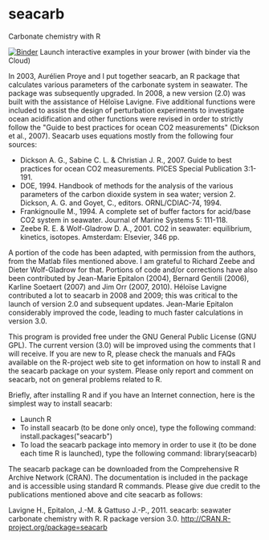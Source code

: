 seacarb
=======

Carbonate chemistry with R

[![Binder](https://mybinder.org/badge.svg)](https://mybinder.org/v2/gh/jamesorr/seacarb-git/master?filepath=notebooks%2FIRkernel)
Launch interactive examples in your brower (with binder via the Cloud)

In 2003, Aurélien Proye and I put together seacarb, an R package that calculates various parameters of the carbonate system in seawater. The package was subsequently upgraded. In 2008, a new version (2.0) was built with the assistance of Héloïse Lavigne. Five additional functions were included to assist the design of perturbation experiments to investigate ocean acidification and other functions were revised in order to strictly follow the "Guide to best practices for ocean CO2 measurements" (Dickson et al., 2007). Seacarb uses equations mostly from the following four sources:

- Dickson A. G., Sabine C. L. & Christian J. R., 2007. Guide to best practices for ocean CO2 measurements. PICES Special Publication 3:1-191.
- DOE, 1994. Handbook of methods for the analysis of the various parameters of the carbon dioxide system in sea water; version 2. Dickson, A. G. and Goyet, C., editors. ORNL/CDIAC-74, 1994.
- Frankignoulle M., 1994. A complete set of buffer factors for acid/base CO2 system in seawater. Journal of Marine Systems 5: 111-118.
- Zeebe R. E. & Wolf-Gladrow D. A., 2001. CO2 in seawater: equilibrium, kinetics, isotopes. Amsterdam: Elsevier, 346 pp.

A portion of the code has been adapted, with permission from the authors, from the Matlab files mentioned above. I am grateful to Richard Zeebe and Dieter Wolf-Gladrow for that. Portions of code and/or corrections have also been contributed by Jean-Marie Epitalon (2004), Bernard Gentili (2006), Karline Soetaert (2007) and Jim Orr (2007, 2010). Héloïse Lavigne contributed a lot to seacarb in 2008 and 2009; this was critical to the launch of version 2.0 and subsequent updates. Jean-Marie Epitalon considerably improved the code, leading to much faster calculations in version 3.0.

This program is provided free under the GNU General Public License (GNU GPL). The current version (3.0) will be improved using the comments that I will receive. If you are new to R, please check the manuals and FAQs available on the R-project web site to get information on how to install R and the seacarb package on your system. Please only report and comment on seacarb, not on general problems related to R.

Briefly, after installing R and if you have an Internet connection, here is the simplest way to install seacarb:

- Launch R
- To install seacarb (to be done only once), type the following command: install.packages("seacarb")
- To load the seacarb package into memory in order to use it (to be done each time R is launched), type the following command: library(seacarb)

The seacarb package can be downloaded from the Comprehensive R Archive Network (CRAN). The documentation is included in the package and is accessible using standard R commands. Please give due credit to the publications mentioned above and cite seacarb as follows:

Lavigne H., Epitalon, J.-M. & Gattuso J.-P., 2011. seacarb: seawater carbonate chemistry with R. R package version 3.0. http://CRAN.R-project.org/package=seacarb

